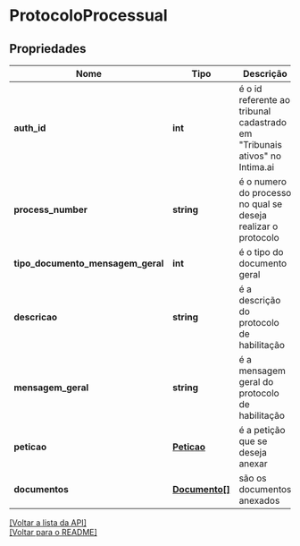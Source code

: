 # ProtocoloProcessual

## Propriedades
Nome | Tipo | Descrição | Notas
------------ | ------------- | ------------- | -------------
**auth_id** | **int** | é o id referente ao tribunal cadastrado em "Tribunais ativos" no Intima.ai | [obrigatório] 
**process_number** | **string** | é o numero do processo no qual se deseja realizar o protocolo | [obrigatório] 
**tipo_documento_mensagem_geral** | **int** | é o tipo do documento geral | [obrigatório] 
**descricao** | **string** | é a descrição do protocolo de habilitação | [opcional] 
**mensagem_geral** | **string** | é a mensagem geral do protocolo de habilitação | [opcional] 
**peticao** | [**Peticao**](../protocol/Peticao.md) | é a petição que se deseja anexar | [opcional] 
**documentos** | [**Documento[]**](../Documento.md) | são os documentos anexados | [opcional] 

[[Voltar a lista da API]](../../../README.md#Documentação-para-os-Endpoints-da-API)    
[[Voltar para o README]](../../../README.md#Intima.ai---SDK-PHP)
